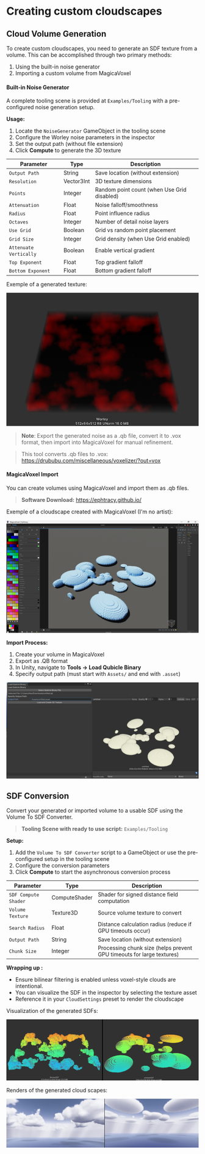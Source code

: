 # Creating custom cloudscapes

## Cloud Volume Generation

To create custom cloudscapes, you need to generate an SDF texture from a volume. This can be accomplished through two primary methods:
1. Using the built-in noise generator
2. Importing a custom volume from MagicaVoxel
#### Built-in Noise Generator
A complete tooling scene is provided at `Examples/Tooling` with a pre-configured noise generation setup.

**Usage:**
1. Locate the `NoiseGenerator` GameObject in the tooling scene
2. Configure the Worley noise parameters in the inspector
3. Set the output path (without file extension)
4. Click **Compute** to generate the 3D texture

| Parameter              | Type       | Description                                 |
| ---------------------- | ---------- | ------------------------------------------- |
| `Output Path`          | String     | Save location (without extension)           |
| `Resolution`           | Vector3Int | 3D texture dimensions                       |
| `Points`               | Integer    | Random point count (when Use Grid disabled) |
| `Attenuation`          | Float      | Noise falloff/smoothness                    |
| `Radius`               | Float      | Point influence radius                      |
| `Octaves`              | Integer    | Number of detail noise layers               |
| `Use Grid`             | Boolean    | Grid vs random point placement              |
| `Grid Size`            | Integer    | Grid density (when Use Grid enabled)        |
| `Attenuate Vertically` | Boolean    | Enable vertical gradient                    |
| `Top Exponent`         | Float      | Top gradient falloff                        |
| `Bottom Exponent`      | Float      | Bottom gradient falloff                     |
Exemple of a generated texture:

![Cloudscape generated with 3D Worley noise](Images/WorleyNoise.png)

>**Note**: Export the generated noise as a .qb file, convert it to .vox format, then import into MagicaVoxel for manual refinement. 

>This tool converts .qb files to .vox: https://drububu.com/miscellaneous/voxelizer/?out=vox
#### MagicaVoxel Import

You can create volumes using MagicaVoxel and import them as .qb files.

> **Software Download:** https://ephtracy.github.io/

Exemple of a cloudscape created with MagicaVoxel (I'm no artist): 

![MagicaVoxel interface](Images/MagicaVoxel.png)

**Import Process:**
1. Create your volume in MagicaVoxel
2. Export as .QB format
3. In Unity, navigate to **Tools → Load Qubicle Binary**
4. Specify output path (must start with `Assets/` and end with `.asset`)

![Successfully imported volume](Images/ImportedQB.png)

## SDF Conversion

Convert your generated or imported volume to a usable SDF using the Volume To SDF Converter.

> **Tooling Scene with ready to use script:** `Examples/Tooling`

**Setup:**
1. Add the ``Volume To SDF Converter`` script to a GameObject or use the pre-configured setup in the tooling scene
2. Configure the conversion parameters
3. Click **Compute** to start the asynchronous conversion process

| Parameter            | Type          | Description                                                           |
| -------------------- | ------------- | --------------------------------------------------------------------- |
| `SDF Compute Shader` | ComputeShader | Shader for signed distance field computation                          |
| `Volume Texture`     | Texture3D     | Source volume texture to convert                                      |
| `Search Radius`      | Float         | Distance calculation radius (reduce if GPU timeouts occur)            |
| `Output Path`        | String        | Save location (without extension)                                     |
| `Chunk Size`         | Integer       | Processing chunk size (helps prevent GPU timeouts for large textures) |

**Wrapping up :**
- Ensure bilinear filtering is enabled unless voxel-style clouds are intentional.
- You can visualize the SDF in the inspector by selecting the texture asset
- Reference it in your ``CloudSettings`` preset to render the cloudscape

Visualization of the generated SDFs:

![SDF visualization in inspector](Images/SDFs.png)

Renders of the generated cloud scapes:

![Final rendered cloudscape](Images/Rendered%20SDFs.png)